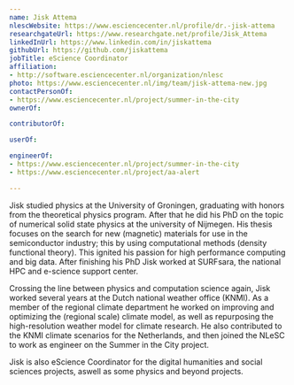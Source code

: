 ```yaml
---
name: Jisk Attema
nlescWebsite: https://www.esciencecenter.nl/profile/dr.-jisk-attema
researchgateUrl: https://www.researchgate.net/profile/Jisk_Attema
linkedInUrl: https://www.linkedin.com/in/jiskattema
githubUrl: https://github.com/jiskattema
jobTitle: eScience Coordinator
affiliation:
- http://software.esciencecenter.nl/organization/nlesc
photo: https://www.esciencecenter.nl/img/team/jisk-attema-new.jpg
contactPersonOf:
- https://www.esciencecenter.nl/project/summer-in-the-city
ownerOf:

contributorOf:

userOf:

engineerOf:
- https://www.esciencecenter.nl/project/summer-in-the-city
- https://www.esciencecenter.nl/project/aa-alert

---
```

Jisk studied physics at the University of Groningen, graduating with honors from the theoretical physics program. After that he did his PhD on the topic of numerical solid state physics at the university of Nijmegen. His thesis focuses on the search for new (magnetic) materials for use in the semiconductor industry; this by using computational methods (density functional theory). This ignited his passion for high performance computing and big data. After finishing his PhD Jisk worked at SURFsara, the national HPC and e-science support center.

Crossing the line between physics and computation science again, Jisk worked several years at the Dutch national weather office (KNMI). As a member of the regional climate department he worked on improving and optimizing the (regional scale) climate model, as well as repurposing the high-resolution weather model for climate research. He also contributed to the KNMI climate scenarios for the Netherlands, and then joined the NLeSC to work as engineer on the Summer in the City project.

Jisk is also eScience Coordinator for the digital humanities and social sciences projects, aswell as some physics and beyond projects.
